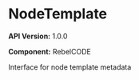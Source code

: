 # NodeTemplate

**API Version:** 1.0.0

**Component:** RebelCODE

Interface for node template metadata

